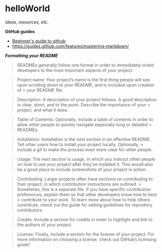 # helloWorld

*ideas, resources, etc.*

**GitHub guides**
 * [Beginner's guide to github](https://guides.github.com/activities/hello-world/)
 * https://guides.github.com/features/mastering-markdown/


***Formatting your README***
> READMEs generally follow one format in order to immediately orient developers to the most important aspects of your project.

> Project name: Your project’s name is the first thing people will see upon scrolling down to your README, and is included upon creation of > your README file.

> Description: A description of your project follows. A good description is clear, short, and to the point. Describe the importance of your > project, and what it does.

> Table of Contents: Optionally, include a table of contents in order to allow other people to quickly navigate especially long or detailed > READMEs.

> Installation: Installation is the next section in an effective README. Tell other users how to install your project locally. Optionally, > include a gif to make the process even more clear for other people.

> Usage: The next section is usage, in which you instruct other people on how to use your project after they’ve installed it. This would also be a good place to include screenshots of your project in action.

> Contributing: Larger projects often have sections on contributing to their project, in which contribution instructions are outlined. > Sometimes, this is a separate file. If you have specific contribution preferences, explain them so that other developers know how to best  > contribute to your work. To learn more about how to help others contribute, check out the guide for setting guidelines for repository contributors.

> Credits: Include a section for credits in order to highlight and link to the authors of your project.

> License: Finally, include a section for the license of your project. For more information on choosing a license, check out GitHub’s licensing guide!
